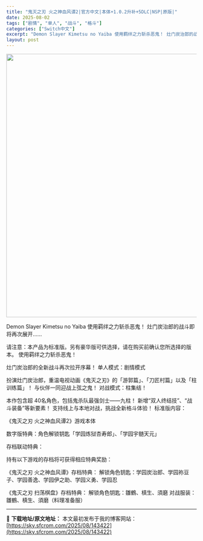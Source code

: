 ```yaml
---
title: "鬼灭之刃 火之神血风谭2|官方中文|本体+1.0.2升补+5DLC|NSP|原版|"
date: 2025-08-02
tags: ["剧情", "单人", "战斗", "格斗"]
categories: ["Switch中文"]
excerpt: "Demon Slayer Kimetsu no Yaiba 使用羁绊之力斩杀恶鬼！ 灶门炭治郎的战斗即将再次展开…… 请注意：本产品为标准版。另有豪华版可供选择，请在购买前确认您所选择的版本。 使用羁绊之力斩杀恶鬼！ 灶门炭治郎的全新战斗再次拉开序幕！ 单人模式：剧情模式 扮演灶门炭治郎，重温电视动&hellip;"
layout: post
---
```


<img class="aligncenter size-full wp-image-143423" src="https://sky.sfcrom.com/wp-content/uploads/2025/08/2025080208422485.webp" alt="" width="1240" height="698" />

Demon Slayer Kimetsu no Yaiba
使用羁绊之力斩杀恶鬼！
灶门炭治郎的战斗即将再次展开……

请注意：本产品为标准版。另有豪华版可供选择，请在购买前确认您所选择的版本。
使用羁绊之力斩杀恶鬼！

灶门炭治郎的全新战斗再次拉开序幕！
单人模式：剧情模式

扮演灶门炭治郎，重温电视动画《鬼灭之刃》的「游郭篇」、「刀匠村篇」以及「柱训练篇」！
与伙伴一同迎战上弦之鬼！
对战模式：柱集结！

本作包含超 40名角色，包括鬼杀队最强剑士——九柱！
新增“双人终结技”、“战斗装备”等新要素！
支持线上与本地对战，挑战全新格斗体验！
标准版内容：

《鬼灭之刃 火之神血风谭2》游戏本体

数字版特典：角色解锁钥匙「学园炼狱杏寿郎」、「学园宇髄天元」

存档联动特典：

持有以下游戏的存档将可获得相应特典奖励：

《鬼灭之刃 火之神血风谭》存档特典：
解锁角色钥匙：学园炭治郎、学园祢豆子、学园善逸、学园伊之助、学园义勇、学园忍

《鬼灭之刃 扫荡棋盘》存档特典：
解锁角色钥匙：雛鶴、槙生、須磨
对战服装：雛鶴、槙生、須磨（料理准备服）

---
📖 **下载地址/原文地址：** 本文最初发布于我的博客网站：[https://sky.sfcrom.com/2025/08/143422](https://sky.sfcrom.com/2025/08/143422)
